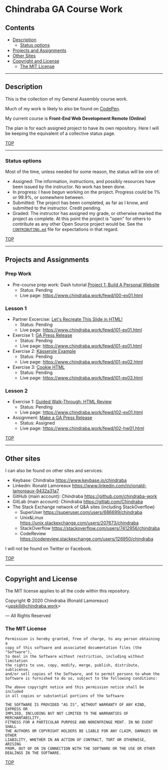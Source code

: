 # Chindraba GA Course Work

## Contents

-  [Description](#description)
   -  [Status options](#status-options)
-  [Projects and Assignments](#projects-and-assignments)
-  [Other Sites](#other-sites)
-  [Copyright and License](#copyright-and-license)
   -  [The MIT License](#the-mit-license)

---
## Description

This is the collection of my General Assembly course work.

Much of my work is likely to also be found on [CodePen](https://codepen.io/chindraba-ga).

My current course is **Front-End Web Development Remote (Online)**

The plan is for each assigned project to have its own repository. Here I will be keeping the equivalent of a collective status page.

[TOP](#contents)

---
### Status options

Most of the time, unless needed for some reason, the status will be one of:

-  Assigned: The information, instructions, and possibly resources have been issued by the instructor. No work has been done.
-  In progress: I have begun working on the project. Progress could be 1% or 99.9%, or somewhere between.
-  Submitted: The project has been completed, as far as I know, and submitted to the instructor. Credit pending.
-  Graded: The instructor has assigned my grade, or otherwise marked the project as complete. At this point the project is "open" for others to contribute as any other Open Source project would be. See the [`CONTRIBUTING.md`](./CONTRIBUTING.md) file for expectations in that regard.

[TOP](#contents)

---
## Projects and Assignments

### Prep Work

-  Pre-course prep work: Dash tutorial [Project 1: Build A Personal Website](../../../../../chindraba-ga/dash_proj_01)
   -  Status: Pending
   -  Live page: <https://www.chindraba.work/fewd/l00-ex01.html>

### Lesson 1

-  Partner Excercise: [Let's Recreate This Slide in HTML!](../../../../../chindraba-ga/l01-ex00)
   -  Status: Pending
   -  Live page: <https://www.chindraba.work/fewd/l01-ex01.html>
-  Exercise 1: [GA Press Release](../../../../../chindraba-ga/l01-ex01)
   -  Status: Pending
   -  Live page: <https://www.chindraba.work/fewd/l01-ex01.html>
-  Exercise 2: [Kässerole Example](../../../../../chindraba-ga/l01-ex02)
   -  Status: Pending
   -  Live page: <https://www.chindraba.work/fewd/l01-ex02.html>
-  Exercise 3: [Cookie HTML](../../../../../chindraba-ga/l01-ex03)
   -  Status: Pending
   -  Live page: <https://www.chindraba.work/fewd/l01-ex03.html>

### Lesson 2

-  Exercise 1: [Guided Walk-Through: HTML Review](../../../../../chindraba-ga/l01-ex01)
   -  Status: Pending
   -  Live page: <https://www.chindraba.work/fewd/l02-ex01.html>
-  Assignment: [Make a GA Press Release](../../../../../chindraba-ga/l02-hw01)
   -  Status: Assigned
   -  Live page: <https://www.chindraba.work/fewd/l02-hw01.html>

[TOP](#contents)

---
## Other sites

I can also be found on other sites and services:

-  Keybase: Chindraba <https://www.keybase.io/chindraba>
-  Linkedin: Ronald Lamoreaux <https://www.linkedin.com/in/ronald-lamoreaux-9432a31a7>
-  GitHub (main account): Chindraba <https://github.com/chindraba-work>
-  GitLab (main account): Chindraba <https://gitlab.com/Chindraba>
-  The Stack Exchange network of Q&A sites (including StackOverflow)
   - SuperUser <https://superuser.com/users/686699/chindraba>
   - Unix&Linux <https://unix.stackexchange.com/users/207673/chindraba>
   - StackOverflow <https://stackoverflow.com/users/7412956/chindraba>
   - CodeReview <https://codereview.stackexchange.com/users/126950/chindraba>

I will not be found on Twitter or Facebook. 

[TOP](#contents)

---
## Copyright and License

The MIT license applies to all the code within this repository.

Copyright © 2020  Chindraba (Ronald Lamoreaux) <[upskill@chindraba.work](mailto:upskill@chindraba.work?subject=chindraba-ga)>

— All Rights Reserved

### The MIT License

    Permission is hereby granted, free of charge, to any person obtaining a
    copy of this software and associated documentation files (the "Software"),
    to deal in the Software without restriction, including without limitation
    the rights to use, copy, modify, merge, publish, distribute, sublicense,
    and/or sell copies of the Software, and to permit persons to whom the
    Software is furnished to do so, subject to the following conditions:

    The above copyright notice and this permission notice shall be included
    in all copies or substantial portions of the Software

    THE SOFTWARE IS PROVIDED "AS IS", WITHOUT WARRANTY OF ANY KIND, EXPRESS OR
    IMPLIED, INCLUDING BUT NOT LIMITED TO THE WARRANTIES OF MERCHANTABILITY,
    FITNESS FOR A PARTICULAR PURPOSE AND NONINFRINGE MENT. IN NO EVENT SHALL
    THE AUTHORS OR COPYRIGHT HOLDERS BE LIABLE FOR ANY CLAIM, DAMAGES OR OTHER
    LIABILITY, WHETHER IN AN ACTION OF CONTRACT, TORT OR OTHERWISE, ARISING
    FROM, OUT OF OR IN CONNECTION WITH THE SOFTWARE OR THE USE OR OTHER
    DEALINGS IN THE SOFTWARE.

[TOP](#contents)
